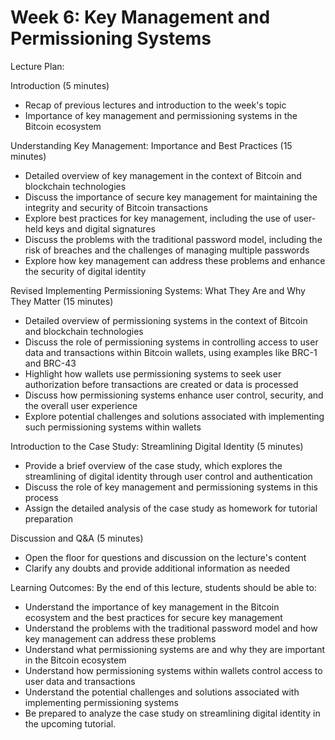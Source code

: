# Week 6: Key Management and Permissioning Systems

Lecture Plan:

Introduction (5 minutes)

* Recap of previous lectures and introduction to the week's topic
* Importance of key management and permissioning systems in the Bitcoin ecosystem

Understanding Key Management: Importance and Best Practices (15 minutes)

* Detailed overview of key management in the context of Bitcoin and blockchain technologies
* Discuss the importance of secure key management for maintaining the integrity and security of Bitcoin transactions
* Explore best practices for key management, including the use of user-held keys and digital signatures
* Discuss the problems with the traditional password model, including the risk of breaches and the challenges of managing multiple passwords
* Explore how key management can address these problems and enhance the security of digital identity

Revised Implementing Permissioning Systems: What They Are and Why They Matter (15 minutes)

* Detailed overview of permissioning systems in the context of Bitcoin and blockchain technologies
* Discuss the role of permissioning systems in controlling access to user data and transactions within Bitcoin wallets, using examples like BRC-1 and BRC-43
* Highlight how wallets use permissioning systems to seek user authorization before transactions are created or data is processed
* Discuss how permissioning systems enhance user control, security, and the overall user experience
* Explore potential challenges and solutions associated with implementing such permissioning systems within wallets

Introduction to the Case Study: Streamlining Digital Identity (5 minutes)

* Provide a brief overview of the case study, which explores the streamlining of digital identity through user control and authentication
* Discuss the role of key management and permissioning systems in this process
* Assign the detailed analysis of the case study as homework for tutorial preparation

Discussion and Q\&A (5 minutes)

* Open the floor for questions and discussion on the lecture's content
* Clarify any doubts and provide additional information as needed

Learning Outcomes: By the end of this lecture, students should be able to:

* Understand the importance of key management in the Bitcoin ecosystem and the best practices for secure key management
* Understand the problems with the traditional password model and how key management can address these problems
* Understand what permissioning systems are and why they are important in the Bitcoin ecosystem
* Understand how permissioning systems within wallets control access to user data and transactions
* Understand the potential challenges and solutions associated with implementing permissioning systems
* Be prepared to analyze the case study on streamlining digital identity in the upcoming tutorial.
